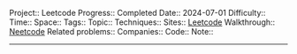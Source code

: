 Project:: Leetcode
Progress:: Completed
Date:: 2024-07-01
Difficulty:: 
Time:: 
Space:: 
Tags:: 
Topic:: 
Techniques:: 
Sites:: [Leetcode]()
Walkthrough:: [Neetcode]()
Related problems:: 
Companies:: 
Code:: 
Note:: 

---
